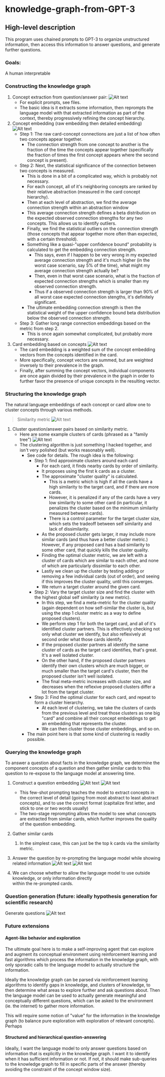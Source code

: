 # knowledge-graph-from-GPT-3
 
## High-level description
This program uses chained prompts to GPT-3 to organize unstructured information, then access this information to answer questions, and generate further questions. 

### Goals:
A human interpretable

### Constructing the knowledge graph
1. Concept extraction from question/answer pair:
![Alt text](docs/ConceptExtraction.jpg?raw=true "Optional")
    - For explicit prompts, see files. 
    - The basic idea is it extracts some information, then reprompts the language model with that
   extracted information as part of the context, thereby progressively refining the concept hierarchy. 
2. Concept embedding (raw embedding then detailed embedding)
![Alt text](docs/ConceptEmbedding.jpg?raw=true "Optional")
   - Step 1: The raw card-concept connections are just a list of how often two concepts appear together.
     - The connection strength from one concept to another is the fraction of the time the concepts appear together 
     (specifically the fraction of times the first concept appears where the second concept is present).
   - Step 2: Next, the statistical significance of the connection between two concepts is measured.
     - This is done in a bit of a complicated way, which is probably not necessary. 
     - For each concept, all of it's neighboring concepts are ranked by their relative abstraction (measured in the card concept hierarchy).
     - Then at each level of abstraction, we find the average connection strength within an abstraction window 
     - This average connection strength defines a beta distribution on the expected observed connection strengths for any two concepts. This allows us to identify outliers.
     - Finally, we find the statistical outliers on the connection strength 
     (those concepts that appear together more often than expected, with a certain threshold).
     - Something like a quasi-"upper confidence bound" probability is calculated to get the embedding connection strength.
       - This says, even if I happen to be very wrong in my expected average connection strength and it's much higher
         (in the worst case scenario, say 5% of the time), what might my average connection strength actually be?
       - Then, even in that worst case scenario, what is the fraction of expected connection strengths which is smaller than my observed connection strength.
       - Thus if a observed connection strength is larger than 90% of all worst case expected connection stengths, it's definitely significant.
     - The ultimate embedding connection strength is then the statistical weight of the upper confidence bound beta distribution below the observed connection strength.
   - Step 3: Gather long range connection embeddings based on the metric from step 2. 
     - This is once again somewhat complicated, but probably more necessary.
3. Card embedding based on concepts
![Alt text](docs/CardEmbedding.jpg?raw=true "Optional")
    - The card embedding is a weighted sum of the concept embedding vectors from the concepts identified in the card.
    - More specifically, concept vectors are summed, but are weighted inversely to their prevalence in the graph.
    - Finally, after summing the concept vectors, individual components are once again divided by their prevalence in the graph
   in order to further favor the presence of unique concepts in the resulting vector. 

### Structuring the knowledge graph
The natural language embeddings of each concept or card allow one to cluster concepts through various 
methods. 
> Similarity metric
![Alt text](docs/SimilarityMetric.jpg?raw=true "Optional")
1. Cluster question/answer pairs based on similarity metric. 
   - Here are some example clusters of cards (phrased as a "family tree")
   ![Alt text](docs/ExampleClusterHierarchies.jpg?raw=true "Optional")
   - The clustering algorithm is just something I hacked together, and isn't very polished (but works reasonably well).
     - See code for details. The rough idea is the following:
       - Step 1: find approximate clusters around each card
         - For each card, it finds nearby cards by order of similarity.
         - It proposes using the first k cards as a cluster.
         - The approximate "cluster quality" is calculated. 
           - This is a metric which is high if all the cards have a high similarity to the target card, and if there are more cards.
           - However, it is penalized if any of the cards have a very low similarity to some other card (in particular, 
           it penalizes the cluster based on the minimum similarity measured between cards). 
           - There is a control parameter for the target cluster size, which sets the tradeoff between self similarity and lack of dissimilarity.
         - As the proposed cluster gets larger, it may include more similar cards (and thus have a better cluster metric.)
         However, if any proposed card has a bad similarity to some other card, that quickly kills the cluster quality.
         - Finding the optimal cluster metric, we are left with a cluster of cards which are similar to each other, and none of which are particularly dissimilar to each other.
         - Lastly we clean up the cluster by testing adding or removing a few individual cards (out of order), and seeing 
         if this improves the cluster quality, until this converges. 
         - We return a target cluster around the given card.
       - Step 2: Vary the target cluster size and find the cluster with the highest global self similarity (a new metric).
         - In this step, we find a meta-metric for the cluster quality (again dependent on how self-similar the cluster is, but using the step 1 
         cluster metric as a way to define proposed clusters).
         - We perform step 1 for both the target card, and all of it's identified cluster partners. This is effectively checking
         not only what cluster we identify, but also reflexively at second order what those cards identify.
         - If the proposed cluster partners all identify the same cluster of cards as the target card identifies, that's great. 
         It's a well isolated cluster.
         - On the other hand, if the proposed cluster partners identify their own clusters which are much bigger, or 
         much smaller than the target card's cluster, then the proposed cluster isn't well isolated.
         - The final meta-metric increases with cluster size, and decreases when the reflexive proposed clusters differ a lot from the target cluster. 
       - Step 3: Find the optimal cluster for each card, and repeat to form a cluster hierarchy.
         - At each level of clustering, we take the clusters of cards from the previous level and treat those
         clusters as one big "card" and combine all their concept embeddings to get an embedding that represents the cluster.
         - We can then cluster those cluster embeddings, and so on.
     - The main point here is that some kind of clustering is readily possible. 

### Querying the knowledge graph
To answer a question about facts in the knowledge graph, we determine the component concepts of a question
and then gather similar cards to this question to re-expose to the language model at answering time.
1. Construct a question embedding
![Alt text](docs/QuestionEmbedding.jpg?raw=true "Optional")
![Alt text](docs/ExampleQuestionEmbeddingExtraction.jpg?raw=true "Optional")
    - This few-shot prompting teaches the model to extract concepts in the correct level of detail
      (going from most abstract to least abstract concepts), and to use the correct format (capitalize first letter, 
   and stick to one or two words usually)
    - The two-stage reprompting allows the model to see what concepts are extracted from similar cards,
   which further improves the quality of the question embedding.
     
2. Gather similar cards 
    1. In the simplest case, this can just be the top k cards via the similarity metric.
3. Answer the question by re-prompting the language model while showing related information
![Alt text](docs/QuestionAnswering.jpg?raw=true "Optional")
![Alt text](docs/ExampleQuestionAnswering.jpg?raw=true "Optional")
4. We can choose whether to allow the language model to use outside knowledge, or only information directly  
within the re-prompted cards.

### Question generation (future: ideally hypothesis generation for scientific research)
Generate questions 
![Alt text](docs/ExampleQuestionGeneration.jpg?raw=true "Optional") 

### Future extensions

#### Agent-like behavior and exploration
The ultimate goal here is to make a self-improving agent that can explore and augment its conceptual environment 
using reinforcement learning and fast algorithms which process the information in the knowledge graph, with only sporadic calls 
to the language model to actually structure the information. 

Ideally the knowledge graph can be parsed via reinforcement learning algorithms to identify gaps in knowledge, and clusters of knowledge,
to then determine what areas to explore further and ask questions about. Then the language model can
be used to actually generate meaningful and conceptually different questions, which can be asked to the environment (ie. the internet) 
to gather more information. 

This will require some notion of "value" for the information in the knowledge graph (to balance pure exploration with 
exploration of relevant concepts). Perhaps 

#### Structured and hierarchical question-answering
Ideally, I want the language model to only answer questions based on information that is explicitly in the knowledge graph.
I want it to identify when it has sufficient information or not. If not, it should make sub-queries to the knowledge graph to fill in
specific parts of the answer (thereby avoiding the constraint of the concept window size). 